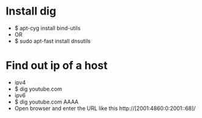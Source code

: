 Install dig
=====
* $ apt-cyg install bind-utils
* OR
* $ sudo apt-fast install dnsutils

Find out ip of a host
=====
* ipv4
* $ dig youtube.com
* ipv6
* $ dig youtube.com AAAA
* Open browser and enter the URL like this http://[2001:4860:0:2001::68]/

